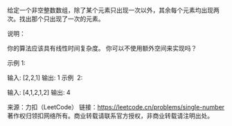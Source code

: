 给定一个非空整数数组，除了某个元素只出现一次以外，其余每个元素均出现两次。找出那个只出现了一次的元素。

说明：

你的算法应该具有线性时间复杂度。 你可以不使用额外空间来实现吗？

示例 1:

输入: [2,2,1]
输出: 1
示例  2:

输入: [4,1,2,1,2]
输出: 4

来源：力扣（LeetCode）
链接：https://leetcode.cn/problems/single-number
著作权归领扣网络所有。商业转载请联系官方授权，非商业转载请注明出处。

